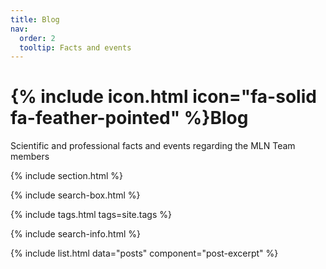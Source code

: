 ```yaml
---
title: Blog
nav:
  order: 2
  tooltip: Facts and events
---
```


# {% include icon.html icon="fa-solid fa-feather-pointed" %}Blog

Scientific and professional facts and events regarding the MLN Team members

{% include section.html %}

{% include search-box.html %}

{% include tags.html tags=site.tags %}

{% include search-info.html %}

{% include list.html data="posts" component="post-excerpt" %}
